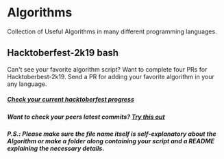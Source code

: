 # Algorithms
Collection of Useful Algorithms in many different programming languages.

## Hacktoberfest-2k19 bash
Can't see your favorite algorithm script? Want to complete four PRs for Hacktoberbest-2k19. Send a PR for adding your favorite algorithm in your any language.

##### [Check your current hacktoberfest progress](https://hacktoberfest.digitalocean.com/)
##### Want to check your peers latest commits? [Try this out](https://github.com/starkblaze01/git-stalk)

##### P.S.: Please make sure the file name itself is self-explanatory about the Algorithm or make a folder along containing your script and a README explaining the necessary details.
